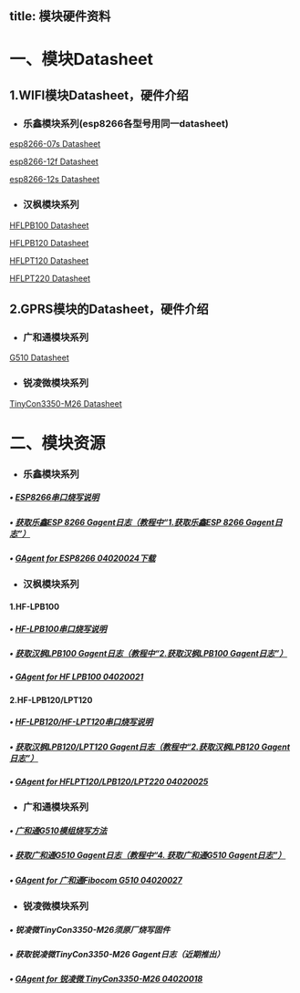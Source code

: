 title: 模块硬件资料
---

# 一、模块Datasheet

## 1.WIFI模块Datasheet，硬件介绍

- ### 乐鑫模块系列(esp8266各型号用同一datasheet)

[esp8266-07s Datasheet](http://docs.gizwits.com/zh-cn/module_source/esp8266/esp8266_datasheet.html)

[esp8266-12f Datasheet](http://docs.gizwits.com/zh-cn/module_source/esp8266/esp8266_datasheet.html)

[esp8266-12s Datasheet](http://docs.gizwits.com/zh-cn/module_source/esp8266/esp8266_datasheet.html)

- ### 汉枫模块系列

[HFLPB100 Datasheet](http://docs.gizwits.com/zh-cn/module_source/HF/HF-LPB100.html)

[HFLPB120 Datasheet](http://docs.gizwits.com/zh-cn/module_source/HF/HF-LPB120.html)

[HFLPT120 Datasheet](http://docs.gizwits.com/zh-cn/module_source/HF/HF-LPT120.html)

[HFLPT220 Datasheet](http://docs.gizwits.com/zh-cn/module_source/HF/HF-LPT220.html)

## 2.GPRS模块的Datasheet，硬件介绍

- ### 广和通模块系列

[G510 Datasheet](http://docs.gizwits.com/zh-cn/module_source/G510/G510_datasheet.html)

- ### 锐凌微模块系列

[TinyCon3350-M26 Datasheet](http://docs.gizwits.com/zh-cn/module_source/TinyCon3350-M26/TinyCon3350-M26.html)

# 二、模块资源

- ### 乐鑫模块系列

##### • [ESP8266串口烧写说明](http://docs.gizwits.com/zh-cn/deviceDev/ESP8266%E4%B8%B2%E5%8F%A3%E7%83%A7%E5%86%99%E8%AF%B4%E6%98%8E.html)

##### • [获取乐鑫ESP 8266 Gagent日志（教程中“1.获取乐鑫ESP 8266 Gagent日志”）](http://docs.gizwits.com/zh-cn/deviceDev/%E9%80%9A%E8%AE%AF%E6%A8%A1%E7%BB%84%E8%B0%83%E8%AF%95%E6%97%A5%E5%BF%97%E6%8A%93%E5%8F%96%E6%95%99%E7%A8%8B.html)

##### • [GAgent for ESP8266 04020024下载](http://gizwits.oss.aliyuncs.com/hardware_resource/GAgent_00ESP826_04020024_17062808.zip)

- ### 汉枫模块系列

#### **1.HF-LPB100**

##### • [HF-LPB100串口烧写说明](http://docs.gizwits.com/zh-cn/deviceDev/HF-LPB100%E4%B8%B2%E5%8F%A3%E7%83%A7%E5%86%99%E8%AF%B4%E6%98%8E.html)

##### • [获取汉枫LPB100 Gagent日志（教程中“2.获取汉枫LPB100 Gagent日志”）](http://docs.gizwits.com/zh-cn/deviceDev/%E9%80%9A%E8%AE%AF%E6%A8%A1%E7%BB%84%E8%B0%83%E8%AF%95%E6%97%A5%E5%BF%97%E6%8A%93%E5%8F%96%E6%95%99%E7%A8%8B.html)

##### • [GAgent for HF LPB100 04020021](http://gizwits.oss.aliyuncs.com/hardware_resource/GAgent_00HFLPB1_04020021.zip)

#### **2.HF-LPB120/LPT120**

##### • [HF-LPB120/HF-LPT120串口烧写说明](http://docs.gizwits.com/zh-cn/deviceDev/debug/HF-LPT120.html)

##### • [获取汉枫LPB120/LPT120 Gagent日志（教程中“2.获取汉枫LPB120 Gagent日志”）](http://docs.gizwits.com/zh-cn/deviceDev/%E9%80%9A%E8%AE%AF%E6%A8%A1%E7%BB%84%E8%B0%83%E8%AF%95%E6%97%A5%E5%BF%97%E6%8A%93%E5%8F%96%E6%95%99%E7%A8%8B.html)

##### • [GAgent for HFLPT120/LPB120/LPT220 04020025](http://goms-1251025085.cosgz.myqcloud.com/GAgent_00HFB120&00HFT120&00HFT220_04020025_17082110-1503557904310.zip)

- ### 广和通模块系列

##### • [广和通G510模组烧写方法](http://docs.gizwits.com/zh-cn/deviceDev/debug/G510.html)

##### • [获取广和通G510 Gagent日志（教程中“4. 获取广和通G510 Gagent日志”）](http://docs.gizwits.com/zh-cn/deviceDev/%E9%80%9A%E8%AE%AF%E6%A8%A1%E7%BB%84%E8%B0%83%E8%AF%95%E6%97%A5%E5%BF%97%E6%8A%93%E5%8F%96%E6%95%99%E7%A8%8B.html)

##### • [GAgent for 广和通Fibocom G510 04020027](http://gizwits.oss.aliyuncs.com/hardware_resource/GAgent_00FBG510_04020027_17041911_bps9600.zip)

- ### 锐凌微模块系列

##### • 锐凌微TinyCon3350-M26须原厂烧写固件

##### • 获取锐凌微TinyCon3350-M26 Gagent日志（近期推出）

##### • [GAgent for 锐凌微 TinyCon3350-M26 04020018](http://gizwits.oss.aliyuncs.com/hardware_resource/GAgent_0GRLWM26_04020018_2017022011.bin)
